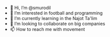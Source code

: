 - 👋 Hi, I’m @smurodil
- 👀 I’m interested in football and programming
- 🌱 I’m currently learning in the Najot Ta'lim
- 💞️ I’m looking to collaborate on big companies
- 📫 How to reach me with movement

<!---
smurodil/smurodil is a ✨ special ✨ repository because its `README.md` (this file) appears on your GitHub profile.
You can click the Preview link to take a look at your changes.
--->
